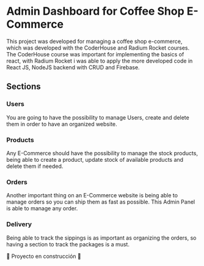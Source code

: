 # Admin Dashboard for Coffee Shop E-Commerce

This project was developed for managing a coffee shop e-commerce, which was developed with the CoderHouse and Radium Rocket courses. The CoderHouse course was important for implementing the basics of react, with Radium Rocket i was able to apply the more developed code in React JS, NodeJS backend with CRUD and Firebase.


## Sections

### Users
You are going to have the possibility to manage Users, create and delete them in order to have an organized website.
### Products
Any E-Commerce should have the possibility to manage the stock products, being able to create a product, update stock of available products and delete them if needed.
### Orders
Another important thing on an E-Commerce website is being able to manage orders so you can ship them as fast as possible. This Admin Panel is able to manage any order.
### Delivery
Being able to track the sippings is as important as organizing the orders, so having a section to track the packages is a must.




:construction: Proyecto en construcción :construction: